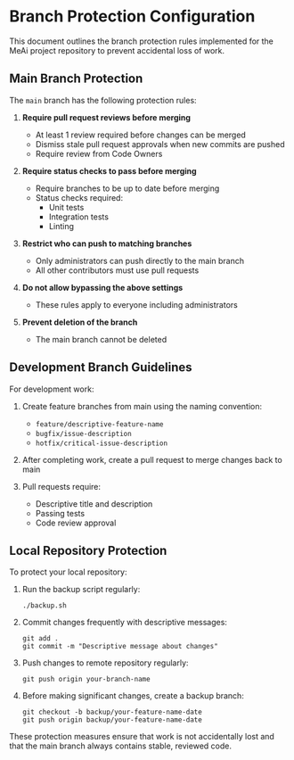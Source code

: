 # Branch Protection Configuration

This document outlines the branch protection rules implemented for the MeAi project repository to prevent accidental loss of work.

## Main Branch Protection

The `main` branch has the following protection rules:

1. **Require pull request reviews before merging**
   - At least 1 review required before changes can be merged
   - Dismiss stale pull request approvals when new commits are pushed
   - Require review from Code Owners

2. **Require status checks to pass before merging**
   - Require branches to be up to date before merging
   - Status checks required:
     - Unit tests
     - Integration tests
     - Linting

3. **Restrict who can push to matching branches**
   - Only administrators can push directly to the main branch
   - All other contributors must use pull requests

4. **Do not allow bypassing the above settings**
   - These rules apply to everyone including administrators

5. **Prevent deletion of the branch**
   - The main branch cannot be deleted

## Development Branch Guidelines

For development work:

1. Create feature branches from main using the naming convention:
   - `feature/descriptive-feature-name`
   - `bugfix/issue-description`
   - `hotfix/critical-issue-description`

2. After completing work, create a pull request to merge changes back to main

3. Pull requests require:
   - Descriptive title and description
   - Passing tests
   - Code review approval

## Local Repository Protection

To protect your local repository:

1. Run the backup script regularly:
   ```
   ./backup.sh
   ```

2. Commit changes frequently with descriptive messages:
   ```
   git add .
   git commit -m "Descriptive message about changes"
   ```

3. Push changes to remote repository regularly:
   ```
   git push origin your-branch-name
   ```

4. Before making significant changes, create a backup branch:
   ```
   git checkout -b backup/your-feature-name-date
   git push origin backup/your-feature-name-date
   ```

These protection measures ensure that work is not accidentally lost and that the main branch always contains stable, reviewed code.
